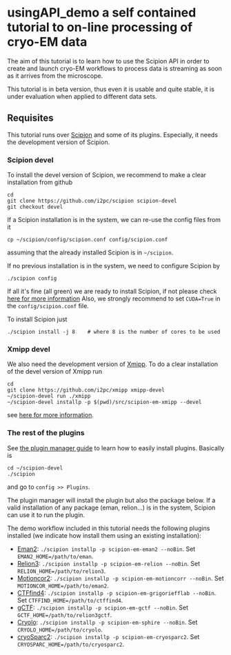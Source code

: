 
# usingAPI_demo a self contained tutorial to on-line processing of cryo-EM data

The aim of this tutorial is to learn how to use the Scipion API in order to 
create and launch cryo-EM workflows to process data is streaming as soon as it 
arrives from the microscope.

This tutorial is in beta version, thus even it is usable and quite stable, 
it is under evaluation when applied to different data sets.


## Requisites

This tutorial runs over [Scipion](http://scipion.i2pc.es/) and some of its 
plugins. Especially, it needs the development version of Scipion.


### Scipion devel

To install the devel version of Scipion, we recommend to make a clear installation
from github
```
cd
git clone https://github.com/i2pc/scipion scipion-devel
git checkout devel
``` 

If a Scipion installation is in the system, we can re-use the config files from it
```
cp ~/scipion/config/scipion.conf config/scipion.conf
```
assuming that the already installed Scipion is in `~/scipion`.

If no previous installation is in the system, we need to configure Scipion by
```
./scipion config
```
If all it's fine (all green) we are ready to install Scipion, if not please check
[here for more information](https://scipion-em.github.io/docs/docs/scipion-modes/scipion-configuration.html)
Also, we strongly recommend to set `CUDA=True` in the `config/scipion.conf` file.

To install Scipion just
```
./scipion install -j 8    # where 8 is the number of cores to be used
```


### Xmipp devel

We also need the development version of [Xmipp](http://xmipp.i2pc.es/).
To do a clear installation of the devel version of Xmipp run
```
cd 
git clone https://github.com/i2pc/xmipp xmipp-devel
~/scipion-devel run ./xmipp
~/scipion-devel installp -p $(pwd)/src/scipion-em-xmipp --devel
```
see [here for more information](https://github.com/i2pc/xmipp#getting-started).


### The rest of the plugins

See [the plugin manager guide](https://scipion-em.github.io/docs/docs/user/plugin-manager.html#plugin-manager)
to learn how to easily install plugins. Basically is
```
cd ~/scipion-devel
./scipion
``` 
and go to `config >> Plugins`.

The plugin manager will install the plugin but also the package below.
If a valid installation of any package (eman, relion...) is in the system, 
Scipion can use it to run the plugin.

The demo workflow included in this tutorial needs the following plugins installed
(we indicate how install them using an existing installation):

- [Eman2](https://github.com/scipion-em/scipion-em-eman2/#eman2-plugin): 
`./scipion installp -p scipion-em-eman2 --noBin`.
Set `EMAN2_HOME=/path/to/eman`.
- [Relion3](https://github.com/scipion-em/scipion-em-relion/#relion-plugin):
`./scipion installp -p scipion-em-relion --noBin`.
Set `RELION_HOME=/path/to/relion3`.
- [Motioncor2](https://github.com/scipion-em/scipion-em-relion/#relion-plugin):
`./scipion installp -p scipion-em-motioncorr --noBin`.
Set `MOTIONCOR_HOME=/path/to/eman2`.
- [CTFfind4](https://github.com/scipion-em/scipion-em-grigoriefflab#setup):
`./scipion installp -p scipion-em-grigoriefflab --noBin`.
Set `CTFFIND_HOME=/path/to/ctffind4`.
- [gCTF](https://github.com/scipion-em/scipion-em-gctf#gctf-plugin):
`./scipion installp -p scipion-em-gctf --noBin`.
Set `GCTF_HOME=/path/to/relion3gctf`.
- [Cryolo](https://github.com/scipion-em/scipion-em-sphire#sphire-scipion-plugin):
`./scipion installp -p scipion-em-sphire --noBin`.
Set `CRYOLO_HOME=/path/to/cryolo`.
- [cryoSparc2](https://github.com/scipion-em/scipion-em-cryosparc2#cryosparc2-plugin):
`./scipion installp -p scipion-em-cryosparc2`.
Set `CRYOSPARC_HOME=/path/to/cryosparc2`.

